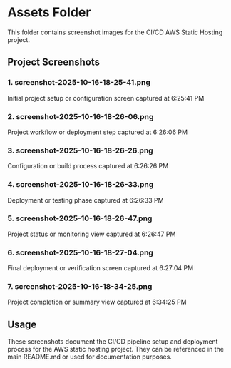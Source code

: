 # Assets Folder

This folder contains screenshot images for the CI/CD AWS Static Hosting project.

## Project Screenshots

### 1. screenshot-2025-10-16-18-25-41.png
Initial project setup or configuration screen captured at 6:25:41 PM

### 2. screenshot-2025-10-16-18-26-06.png
Project workflow or deployment step captured at 6:26:06 PM

### 3. screenshot-2025-10-16-18-26-26.png
Configuration or build process captured at 6:26:26 PM

### 4. screenshot-2025-10-16-18-26-33.png
Deployment or testing phase captured at 6:26:33 PM

### 5. screenshot-2025-10-16-18-26-47.png
Project status or monitoring view captured at 6:26:47 PM

### 6. screenshot-2025-10-16-18-27-04.png
Final deployment or verification screen captured at 6:27:04 PM

### 7. screenshot-2025-10-16-18-34-25.png
Project completion or summary view captured at 6:34:25 PM

## Usage

These screenshots document the CI/CD pipeline setup and deployment process for the AWS static hosting project. They can be referenced in the main README.md or used for documentation purposes.
